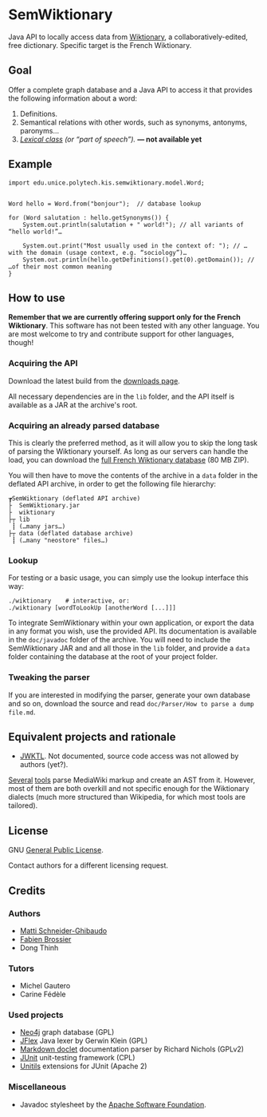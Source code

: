 SemWiktionary
=============

Java API to locally access data from [Wiktionary](http://fr.wiktionary.org), a collaboratively-edited, free dictionary. Specific target is the French Wiktionary.

Goal
----

Offer a complete graph database and a Java API to access it that provides the following information about a word:

1. Definitions.
2. Semantical relations with other words, such as synonyms, antonyms, paronyms…
3. _[Lexical class](http://en.wikipedia.org/wiki/Part_of_speech) (or “part of speech”)._ **— not available yet**

Example
-------

    import edu.unice.polytech.kis.semwiktionary.model.Word;
	
	
	Word hello = Word.from("bonjour");	// database lookup
	
	for (Word salutation : hello.getSynonyms()) {
		System.out.println(salutation + " world!");	// all variants of “hello world!”…
		
		System.out.print("Most usually used in the context of: "); // …with the domain (usage context, e.g. “sociology”)…
		System.out.println(hello.getDefinitions().get(0).getDomain()); // …of their most common meaning
	}

How to use
----------

**Remember that we are currently offering support only for the French Wiktionary**. This software has not been tested with any other language. You are most welcome to try and contribute support for other languages, though!

### Acquiring the API ###

Download the latest build from the [downloads page](https://github.com/MattiSG/SemWiktionary/downloads).

All necessary dependencies are in the `lib` folder, and the API itself is available as a JAR at the archive's root.

### Acquiring an already parsed database ###

This is clearly the preferred method, as it will allow you to skip the long task of parsing the Wiktionary yourself. As long as our servers can handle the load, you can download the [full French Wiktionary database](http://dl.mattischneider.fr/semwiktionary/data-v0.1.2.zip) (80 MB ZIP).

You will then have to move the contents of the archive in a `data` folder in the deflated API archive, in order to get the following file hierarchy:

    ┲SemWiktionary (deflated API archive)
	├  SemWiktionary.jar
	├  wiktionary
	├┬ lib
	 ┋ (…many jars…)
	├┬ data (deflated database archive)
	 ┋ (…many "neostore" files…)

### Lookup ###

For testing or a basic usage, you can simply use the lookup interface this way:

	./wiktionary	# interactive, or:
	./wiktionary [wordToLookUp [anotherWord [...]]]
	
To integrate SemWiktionary within your own application, or export the data in any format you wish, use the provided API. Its documentation is available in the `doc/javadoc` folder of the archive. You will need to include the SemWiktionary JAR and and all those in the `lib` folder, and provide a `data` folder containing the database at the root of your project folder.

### Tweaking the parser ###

If you are interested in modifying the parser, generate your own database and so on, download the source and read `doc/Parser/How to parse a dump file.md`.

Equivalent projects and rationale
---------------------------------

- [JWKTL](http://www.ukp.tu-darmstadt.de/software/jwktl/). Not documented, source code access was not allowed by authors (yet?).

[Several](http://rendering.xwiki.org/xwiki/bin/view/Main/Architecture) [tools](http://dbpedia.hg.sourceforge.net/hgweb/dbpedia/extraction_framework/file/2c1eea7da303/wiktionary) parse MediaWiki markup and create an AST from it. However, most of them are both overkill and not specific enough for the Wiktionary dialects (much more structured than Wikipedia, for which most tools are tailored).

License
-------

GNU [General Public License](http://www.gnu.org/licenses/gpl.html).

Contact authors for a different licensing request.

Credits
-------

### Authors ###
- [Matti Schneider-Ghibaudo](http://mattischneider.fr)
- [Fabien Brossier](http://fabienbrossier.fr)
- Dong Thinh

### Tutors ###
- Michel Gautero
- Carine Fédèle

### Used projects ###
- [Neo4j](http://neo4j.org/) graph database	(GPL)
- [JFlex](http://jflex.de/) Java lexer by Gerwin Klein	(GPL)
- [Markdown doclet](http://code.google.com/p/markdown-doclet/) documentation parser by Richard Nichols	(GPLv2)
- [JUnit](http://www.junit.org/) unit-testing framework	(CPL)
- [Unitils](http://unitils.org/) extensions for JUnit	(Apache 2)

### Miscellaneous ###
- Javadoc stylesheet by the [Apache Software Foundation](http://click-project-template.googlecode.com/svn-history/r2/trunk/documentation/javadoc-stylesheet.css).
